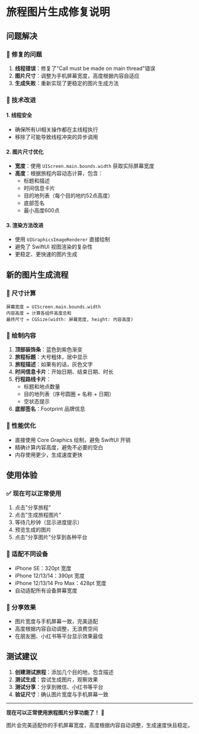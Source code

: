 # 旅程图片生成修复说明

## 问题解决

### 🐛 修复的问题
1. **线程错误**：修复了"Call must be made on main thread"错误
2. **图片尺寸**：调整为手机屏幕宽度，高度根据内容自适应
3. **生成失败**：重新实现了更稳定的图片生成方法

### 🔧 技术改进

#### 1. 线程安全
- 确保所有UI相关操作都在主线程执行
- 移除了可能导致线程冲突的异步调用

#### 2. 图片尺寸优化
- **宽度**：使用 `UIScreen.main.bounds.width` 获取实际屏幕宽度
- **高度**：根据旅程内容动态计算，包含：
  - 标题和描述
  - 时间信息卡片
  - 目的地列表（每个目的地约52点高度）
  - 底部签名
  - 最小高度600点

#### 3. 渲染方法改进
- 使用 `UIGraphicsImageRenderer` 直接绘制
- 避免了 SwiftUI 视图渲染的复杂性
- 更稳定、更快速的图片生成

## 新的图片生成流程

### 📐 尺寸计算
```
屏幕宽度 = UIScreen.main.bounds.width
内容高度 = 计算各组件高度总和
最终尺寸 = CGSize(width: 屏幕宽度, height: 内容高度)
```

### 🎨 绘制内容
1. **顶部装饰条**：蓝色到紫色渐变
2. **旅程标题**：大号粗体，居中显示
3. **旅程描述**：如果有的话，灰色文字
4. **时间信息卡片**：开始日期、结束日期、时长
5. **行程路线卡片**：
   - 标题和地点数量
   - 目的地列表（序号圆圈 + 名称 + 日期）
   - 空状态提示
6. **底部签名**：Footprint 品牌信息

### 🚀 性能优化
- 直接使用 Core Graphics 绘制，避免 SwiftUI 开销
- 精确计算内容高度，避免不必要的空白
- 内存使用更少，生成速度更快

## 使用体验

### ✅ 现在可以正常使用
1. 点击"分享旅程"
2. 点击"生成旅程图片"
3. 等待几秒钟（显示进度提示）
4. 预览生成的图片
5. 点击"分享图片"分享到各种平台

### 📱 适配不同设备
- iPhone SE：320pt 宽度
- iPhone 12/13/14：390pt 宽度  
- iPhone 12/13/14 Pro Max：428pt 宽度
- 自动适配所有设备屏幕宽度

### 🎯 分享效果
- 图片宽度与手机屏幕一致，完美适配
- 高度根据内容自动调整，无浪费空间
- 在朋友圈、小红书等平台显示效果最佳

## 测试建议

1. **创建测试旅程**：添加几个目的地，包含描述
2. **测试生成**：尝试生成图片，观察效果
3. **测试分享**：分享到微信、小红书等平台
4. **验证尺寸**：确认图片宽度与手机屏幕一致

---

**现在可以正常使用旅程图片分享功能了！** 🎉

图片会完美适配你的手机屏幕宽度，高度根据内容自动调整，生成速度快且稳定。
